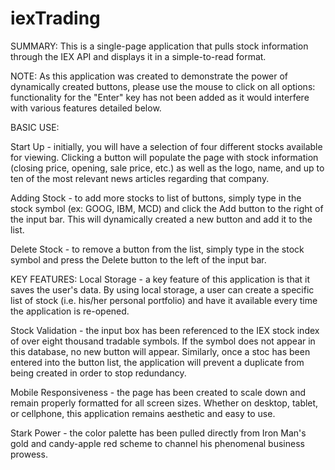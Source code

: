 # iexTrading

SUMMARY: This is a single-page application that pulls stock information through the IEX API and displays it in a simple-to-read format.

NOTE: As this application was created to demonstrate the power of dynamically created buttons, please use the mouse to click on all options: functionality for the "Enter" key has not been added as it would interfere with various features detailed below.

BASIC USE:

Start Up - initially, you will have a selection of four different stocks available for viewing. Clicking a button will populate the page with stock information (closing price, opening, sale price, etc.) as well as the logo, name, and up to ten of the most relevant news articles regarding that company.

Adding Stock - to add more stocks to list of buttons, simply type in the stock symbol (ex: GOOG, IBM, MCD) and click the Add button to the right of the input bar. This will dynamically created a new button and add it to the list.

Delete Stock - to remove a button from the list, simply type in the stock symbol and press the Delete button to the left of the input bar.

KEY FEATURES:
Local Storage - a key feature of this application is that it saves the user's data. By using local storage, a user can create a specific list of stock (i.e. his/her personal portfolio) and have it available every time the application is re-opened.

Stock Validation - the input box has been referenced to the IEX stock index of over eight thousand tradable symbols. If the symbol does not appear in this database, no new button will appear. Similarly, once a stoc has been entered into the button list, the application will prevent a duplicate from being created in order to stop redundancy.

Mobile Responsiveness - the page has been created to scale down and remain properly formatted for all screen sizes. Whether on desktop, tablet, or cellphone, this application remains aesthetic and easy to use.

Stark Power - the color palette has been pulled directly from Iron Man's gold and candy-apple red scheme to channel his phenomenal business prowess.
